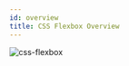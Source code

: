 ```yaml
---
id: overview
title: CSS Flexbox Overview
---
```


![css-flexbox](https://cdn.nlark.com/yuque/0/2018/png/103970/1543300623438-237afdc8-d513-4b8f-af9d-6ad7b08dbf63.png)
